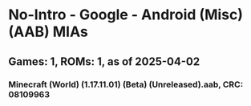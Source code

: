 # No-Intro - Google - Android (Misc) (AAB) MIAs
## Games: 1, ROMs: 1, as of 2025-04-02

### Minecraft (World) (1.17.11.01) (Beta) (Unreleased).aab, CRC: 08109963
